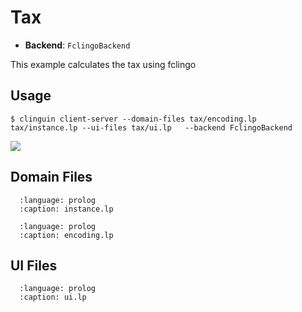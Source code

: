 # Tax

- **Backend**:   `FclingoBackend`

This example calculates the tax using fclingo

## Usage

```console
$ clinguin client-server --domain-files tax/encoding.lp  tax/instance.lp --ui-files tax/ui.lp   --backend FclingoBackend
```



<img src="https://github.com/potassco/clinguin/blob/master/examples/angular/tax/ui.gif?raw=true">

## Domain Files

```{literalinclude} ../../../examples/angular/tax/instance.lp
  :language: prolog
  :caption: instance.lp
```
```{literalinclude} ../../../examples/angular/tax/encoding.lp
  :language: prolog
  :caption: encoding.lp
```

## UI Files

```{literalinclude} ../../../examples/angular/tax/ui.lp
  :language: prolog
  :caption: ui.lp
```
